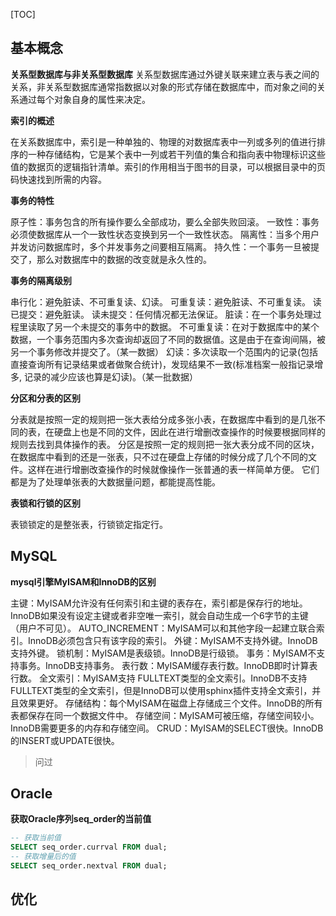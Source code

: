 [TOC]

## 基本概念

**关系型数据库与非关系型数据库**
关系型数据库通过外键关联来建立表与表之间的关系，非关系型数据库通常指数据以对象的形式存储在数据库中，而对象之间的关系通过每个对象自身的属性来决定。

**索引的概述**

在关系数据库中，索引是一种单独的、物理的对数据库表中一列或多列的值进行排序的一种存储结构，它是某个表中一列或若干列值的集合和指向表中物理标识这些值的数据页的逻辑指针清单。索引的作用相当于图书的目录，可以根据目录中的页码快速找到所需的内容。

**事务的特性**

原子性：事务包含的所有操作要么全部成功，要么全部失败回滚。
一致性：事务必须使数据库从一个一致性状态变换到另一个一致性状态。
隔离性：当多个用户并发访问数据库时，多个并发事务之间要相互隔离。
持久性：一个事务一旦被提交了，那么对数据库中的数据的改变就是永久性的。

**事务的隔离级别**

串行化：避免脏读、不可重复读、幻读。
可重复读：避免脏读、不可重复读。
读已提交：避免脏读。
读未提交：任何情况都无法保证。
脏读：在一个事务处理过程里读取了另一个未提交的事务中的数据。
不可重复读：在对于数据库中的某个数据，一个事务范围内多次查询却返回了不同的数据值。这是由于在查询间隔，被另一个事务修改并提交了。（某一数据）
幻读：多次读取一个范围内的记录(包括直接查询所有记录结果或者做聚合统计)，发现结果不一致(标准档案一般指记录增多, 记录的减少应该也算是幻读)。（某一批数据）

**分区和分表的区别**

分表就是按照一定的规则把一张大表给分成多张小表，在数据库中看到的是几张不同的表，在硬盘上也是不同的文件，因此在进行增删改查操作的时候要根据同样的规则去找到具体操作的表。
分区是按照一定的规则把一张大表分成不同的区块，在数据库中看到的还是一张表，只不过在硬盘上存储的时候分成了几个不同的文件。这样在进行增删改查操作的时候就像操作一张普通的表一样简单方便。
它们都是为了处理单张表的大数据量问题，都能提高性能。

**表锁和行锁的区别**

表锁锁定的是整张表，行锁锁定指定行。

## MySQL

**mysql引擎MyISAM和InnoDB的区别**

主键：MyISAM允许没有任何索引和主键的表存在，索引都是保存行的地址。InnoDB如果没有设定主键或者非空唯一索引，就会自动生成一个6字节的主键（用户不可见）。
AUTO_INCREMENT：MyISAM可以和其他字段一起建立联合索引。InnoDB必须包含只有该字段的索引。
外键：MyISAM不支持外键。InnoDB支持外键。
锁机制：MyISAM是表级锁。InnoDB是行级锁。
事务：MyISAM不支持事务。InnoDB支持事务。
表行数：MyISAM缓存表行数。InnoDB即时计算表行数。
全文索引：MyISAM支持 FULLTEXT类型的全文索引。InnoDB不支持FULLTEXT类型的全文索引，但是InnoDB可以使用sphinx插件支持全文索引，并且效果更好。
存储结构：每个MyISAM在磁盘上存储成三个文件。InnoDB的所有表都保存在同一个数据文件中。
存储空间：MyISAM可被压缩，存储空间较小。InnoDB需要更多的内存和存储空间。
CRUD：MyISAM的SELECT很快。InnoDB的INSERT或UPDATE很快。
> 问过

## Oracle

**获取Oracle序列seq_order的当前值**

```sql
-- 获取当前值
SELECT seq_order.currval FROM dual;
-- 获取增量后的值
SELECT seq_order.nextval FROM dual;
```

## 优化
